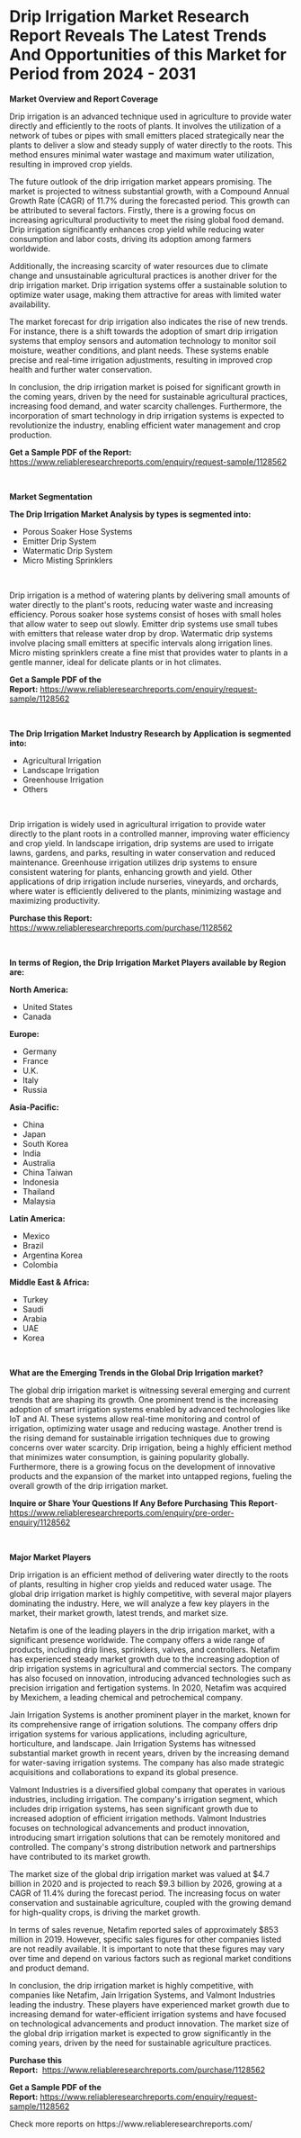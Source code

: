 <p><h1>Drip Irrigation Market Research Report Reveals The Latest Trends And Opportunities of this Market for Period from 2024 - 2031</h1></p><p><strong>Market Overview and Report Coverage</strong></p>
<p><p>Drip irrigation is an advanced technique used in agriculture to provide water directly and efficiently to the roots of plants. It involves the utilization of a network of tubes or pipes with small emitters placed strategically near the plants to deliver a slow and steady supply of water directly to the roots. This method ensures minimal water wastage and maximum water utilization, resulting in improved crop yields.</p><p>The future outlook of the drip irrigation market appears promising. The market is projected to witness substantial growth, with a Compound Annual Growth Rate (CAGR) of 11.7% during the forecasted period. This growth can be attributed to several factors. Firstly, there is a growing focus on increasing agricultural productivity to meet the rising global food demand. Drip irrigation significantly enhances crop yield while reducing water consumption and labor costs, driving its adoption among farmers worldwide.</p><p>Additionally, the increasing scarcity of water resources due to climate change and unsustainable agricultural practices is another driver for the drip irrigation market. Drip irrigation systems offer a sustainable solution to optimize water usage, making them attractive for areas with limited water availability.</p><p>The market forecast for drip irrigation also indicates the rise of new trends. For instance, there is a shift towards the adoption of smart drip irrigation systems that employ sensors and automation technology to monitor soil moisture, weather conditions, and plant needs. These systems enable precise and real-time irrigation adjustments, resulting in improved crop health and further water conservation.</p><p>In conclusion, the drip irrigation market is poised for significant growth in the coming years, driven by the need for sustainable agricultural practices, increasing food demand, and water scarcity challenges. Furthermore, the incorporation of smart technology in drip irrigation systems is expected to revolutionize the industry, enabling efficient water management and crop production.</p></p>
<p><strong>Get a Sample PDF of the Report:</strong> <a href="https://www.reliableresearchreports.com/enquiry/request-sample/1128562">https://www.reliableresearchreports.com/enquiry/request-sample/1128562</a></p>
<p>&nbsp;</p>
<p><strong>Market Segmentation</strong></p>
<p><strong>The Drip Irrigation Market Analysis by types is segmented into:</strong></p>
<p><ul><li>Porous Soaker Hose Systems</li><li>Emitter Drip System</li><li>Watermatic Drip System</li><li>Micro Misting Sprinklers</li></ul></p>
<p>&nbsp;</p>
<p><p>Drip irrigation is a method of watering plants by delivering small amounts of water directly to the plant's roots, reducing water waste and increasing efficiency. Porous soaker hose systems consist of hoses with small holes that allow water to seep out slowly. Emitter drip systems use small tubes with emitters that release water drop by drop. Watermatic drip systems involve placing small emitters at specific intervals along irrigation lines. Micro misting sprinklers create a fine mist that provides water to plants in a gentle manner, ideal for delicate plants or in hot climates.</p></p>
<p><strong>Get a Sample PDF of the Report:</strong>&nbsp;<a href="https://www.reliableresearchreports.com/enquiry/request-sample/1128562">https://www.reliableresearchreports.com/enquiry/request-sample/1128562</a></p>
<p>&nbsp;</p>
<p><strong>The Drip Irrigation Market Industry Research by Application is segmented into:</strong></p>
<p><ul><li>Agricultural Irrigation</li><li>Landscape Irrigation</li><li>Greenhouse Irrigation</li><li>Others</li></ul></p>
<p>&nbsp;</p>
<p><p>Drip irrigation is widely used in agricultural irrigation to provide water directly to the plant roots in a controlled manner, improving water efficiency and crop yield. In landscape irrigation, drip systems are used to irrigate lawns, gardens, and parks, resulting in water conservation and reduced maintenance. Greenhouse irrigation utilizes drip systems to ensure consistent watering for plants, enhancing growth and yield. Other applications of drip irrigation include nurseries, vineyards, and orchards, where water is efficiently delivered to the plants, minimizing wastage and maximizing productivity.</p></p>
<p><strong>Purchase this Report:</strong>&nbsp; <a href="https://www.reliableresearchreports.com/purchase/1128562">https://www.reliableresearchreports.com/purchase/1128562</a></p>
<p>&nbsp;</p>
<p><strong>In terms of Region, the Drip Irrigation Market Players available by Region are:</strong></p>
<p>
    <p> <strong> North America: </strong>
        <ul>
            <li>United States</li>
            <li>Canada</li>
        </ul>
        </p> 
    <p> <strong> Europe: </strong>
        <ul>
            <li>Germany</li>
            <li>France</li>
            <li>U.K.</li>
            <li>Italy</li>
            <li>Russia</li>
        </ul>
        </p> 
    <p> <strong> Asia-Pacific: </strong>
        <ul>
            <li>China</li>
            <li>Japan</li>
            <li>South Korea</li>
            <li>India</li>
            <li>Australia</li>
            <li>China Taiwan</li>
            <li>Indonesia</li>
            <li>Thailand</li>
            <li>Malaysia</li>
        </ul>
        </p> 
    <p> <strong> Latin America: </strong>
        <ul>
            <li>Mexico</li>
            <li>Brazil</li>
            <li>Argentina Korea</li>
            <li>Colombia</li>
        </ul>
        </p> 
    <p> <strong> Middle East & Africa: </strong>
        <ul>
            <li>Turkey</li>
            <li>Saudi</li>
            <li>Arabia</li>
            <li>UAE</li>
            <li>Korea</li>
        </ul>
    </p>
    </p>
<p>&nbsp;</p>
<p><strong>What are the Emerging Trends in the Global Drip Irrigation market?</strong></p>
<p><p>The global drip irrigation market is witnessing several emerging and current trends that are shaping its growth. One prominent trend is the increasing adoption of smart irrigation systems enabled by advanced technologies like IoT and AI. These systems allow real-time monitoring and control of irrigation, optimizing water usage and reducing wastage. Another trend is the rising demand for sustainable irrigation techniques due to growing concerns over water scarcity. Drip irrigation, being a highly efficient method that minimizes water consumption, is gaining popularity globally. Furthermore, there is a growing focus on the development of innovative products and the expansion of the market into untapped regions, fueling the overall growth of the drip irrigation market.</p></p>
<p><strong>Inquire or Share Your Questions If Any Before Purchasing This Report</strong>- <a href="https://www.reliableresearchreports.com/enquiry/pre-order-enquiry/1128562">https://www.reliableresearchreports.com/enquiry/pre-order-enquiry/1128562</a></p>
<p>&nbsp;</p>
<p><strong>Major Market Players</strong></p>
<p><p>Drip irrigation is an efficient method of delivering water directly to the roots of plants, resulting in higher crop yields and reduced water usage. The global drip irrigation market is highly competitive, with several major players dominating the industry. Here, we will analyze a few key players in the market, their market growth, latest trends, and market size.</p><p>Netafim is one of the leading players in the drip irrigation market, with a significant presence worldwide. The company offers a wide range of products, including drip lines, sprinklers, valves, and controllers. Netafim has experienced steady market growth due to the increasing adoption of drip irrigation systems in agricultural and commercial sectors. The company has also focused on innovation, introducing advanced technologies such as precision irrigation and fertigation systems. In 2020, Netafim was acquired by Mexichem, a leading chemical and petrochemical company.</p><p>Jain Irrigation Systems is another prominent player in the market, known for its comprehensive range of irrigation solutions. The company offers drip irrigation systems for various applications, including agriculture, horticulture, and landscape. Jain Irrigation Systems has witnessed substantial market growth in recent years, driven by the increasing demand for water-saving irrigation systems. The company has also made strategic acquisitions and collaborations to expand its global presence.</p><p>Valmont Industries is a diversified global company that operates in various industries, including irrigation. The company's irrigation segment, which includes drip irrigation systems, has seen significant growth due to increased adoption of efficient irrigation methods. Valmont Industries focuses on technological advancements and product innovation, introducing smart irrigation solutions that can be remotely monitored and controlled. The company's strong distribution network and partnerships have contributed to its market growth.</p><p>The market size of the global drip irrigation market was valued at $4.7 billion in 2020 and is projected to reach $9.3 billion by 2026, growing at a CAGR of 11.4% during the forecast period. The increasing focus on water conservation and sustainable agriculture, coupled with the growing demand for high-quality crops, is driving the market growth.</p><p>In terms of sales revenue, Netafim reported sales of approximately $853 million in 2019. However, specific sales figures for other companies listed are not readily available. It is important to note that these figures may vary over time and depend on various factors such as regional market conditions and product demand.</p><p>In conclusion, the drip irrigation market is highly competitive, with companies like Netafim, Jain Irrigation Systems, and Valmont Industries leading the industry. These players have experienced market growth due to increasing demand for water-efficient irrigation systems and have focused on technological advancements and product innovation. The market size of the global drip irrigation market is expected to grow significantly in the coming years, driven by the need for sustainable agriculture practices.</p></p>
<p><strong>Purchase this Report:</strong>&nbsp;&nbsp;<a href="https://www.reliableresearchreports.com/purchase/1128562">https://www.reliableresearchreports.com/purchase/1128562</a></p>
<p></p>
<p><strong>Get a Sample PDF of the Report:</strong>&nbsp;<a href="https://www.reliableresearchreports.com/enquiry/request-sample/1128562">https://www.reliableresearchreports.com/enquiry/request-sample/1128562</a></p>
<p>Check more reports on https://www.reliableresearchreports.com/</p>